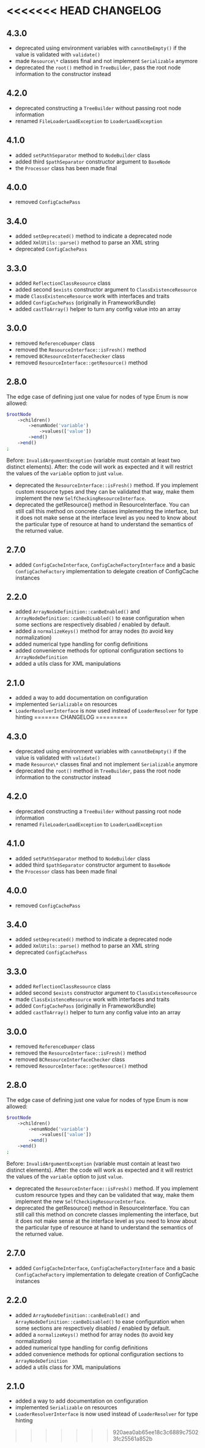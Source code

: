 <<<<<<< HEAD
CHANGELOG
=========

4.3.0
-----

 * deprecated using environment variables with `cannotBeEmpty()` if the value is validated with `validate()`
 * made `Resource\*` classes final and not implement `Serializable` anymore
 * deprecated the `root()` method in `TreeBuilder`, pass the root node information to the constructor instead

4.2.0
-----

 * deprecated constructing a `TreeBuilder` without passing root node information
 * renamed `FileLoaderLoadException` to `LoaderLoadException`

4.1.0
-----

 * added `setPathSeparator` method to `NodeBuilder` class
 * added third `$pathSeparator` constructor argument to `BaseNode`
 * the `Processor` class has been made final

4.0.0
-----

 * removed `ConfigCachePass`

3.4.0
-----

 * added `setDeprecated()` method to indicate a deprecated node
 * added `XmlUtils::parse()` method to parse an XML string
 * deprecated `ConfigCachePass`

3.3.0
-----

 * added `ReflectionClassResource` class
 * added second `$exists` constructor argument to `ClassExistenceResource`
 * made `ClassExistenceResource` work with interfaces and traits
 * added `ConfigCachePass` (originally in FrameworkBundle)
 * added `castToArray()` helper to turn any config value into an array

3.0.0
-----

 * removed `ReferenceDumper` class
 * removed the `ResourceInterface::isFresh()` method
 * removed `BCResourceInterfaceChecker` class
 * removed `ResourceInterface::getResource()` method

2.8.0
-----

The edge case of defining just one value for nodes of type Enum is now allowed:

```php
$rootNode
    ->children()
        ->enumNode('variable')
            ->values(['value'])
        ->end()
    ->end()
;
```

Before: `InvalidArgumentException` (variable must contain at least two
distinct elements).
After: the code will work as expected and it will restrict the values of the
`variable` option to just `value`.

 * deprecated the `ResourceInterface::isFresh()` method. If you implement custom resource types and they
   can be validated that way, make them implement the new `SelfCheckingResourceInterface`.
 * deprecated the getResource() method in ResourceInterface. You can still call this method
   on concrete classes implementing the interface, but it does not make sense at the interface
   level as you need to know about the particular type of resource at hand to understand the
   semantics of the returned value.

2.7.0
-----

 * added `ConfigCacheInterface`, `ConfigCacheFactoryInterface` and a basic `ConfigCacheFactory`
   implementation to delegate creation of ConfigCache instances

2.2.0
-----

 * added `ArrayNodeDefinition::canBeEnabled()` and `ArrayNodeDefinition::canBeDisabled()`
   to ease configuration when some sections are respectively disabled / enabled
   by default.
 * added a `normalizeKeys()` method for array nodes (to avoid key normalization)
 * added numerical type handling for config definitions
 * added convenience methods for optional configuration sections to `ArrayNodeDefinition`
 * added a utils class for XML manipulations

2.1.0
-----

 * added a way to add documentation on configuration
 * implemented `Serializable` on resources
 * `LoaderResolverInterface` is now used instead of `LoaderResolver` for type
   hinting
=======
CHANGELOG
=========

4.3.0
-----

 * deprecated using environment variables with `cannotBeEmpty()` if the value is validated with `validate()`
 * made `Resource\*` classes final and not implement `Serializable` anymore
 * deprecated the `root()` method in `TreeBuilder`, pass the root node information to the constructor instead

4.2.0
-----

 * deprecated constructing a `TreeBuilder` without passing root node information
 * renamed `FileLoaderLoadException` to `LoaderLoadException`

4.1.0
-----

 * added `setPathSeparator` method to `NodeBuilder` class
 * added third `$pathSeparator` constructor argument to `BaseNode`
 * the `Processor` class has been made final

4.0.0
-----

 * removed `ConfigCachePass`

3.4.0
-----

 * added `setDeprecated()` method to indicate a deprecated node
 * added `XmlUtils::parse()` method to parse an XML string
 * deprecated `ConfigCachePass`

3.3.0
-----

 * added `ReflectionClassResource` class
 * added second `$exists` constructor argument to `ClassExistenceResource`
 * made `ClassExistenceResource` work with interfaces and traits
 * added `ConfigCachePass` (originally in FrameworkBundle)
 * added `castToArray()` helper to turn any config value into an array

3.0.0
-----

 * removed `ReferenceDumper` class
 * removed the `ResourceInterface::isFresh()` method
 * removed `BCResourceInterfaceChecker` class
 * removed `ResourceInterface::getResource()` method

2.8.0
-----

The edge case of defining just one value for nodes of type Enum is now allowed:

```php
$rootNode
    ->children()
        ->enumNode('variable')
            ->values(['value'])
        ->end()
    ->end()
;
```

Before: `InvalidArgumentException` (variable must contain at least two
distinct elements).
After: the code will work as expected and it will restrict the values of the
`variable` option to just `value`.

 * deprecated the `ResourceInterface::isFresh()` method. If you implement custom resource types and they
   can be validated that way, make them implement the new `SelfCheckingResourceInterface`.
 * deprecated the getResource() method in ResourceInterface. You can still call this method
   on concrete classes implementing the interface, but it does not make sense at the interface
   level as you need to know about the particular type of resource at hand to understand the
   semantics of the returned value.

2.7.0
-----

 * added `ConfigCacheInterface`, `ConfigCacheFactoryInterface` and a basic `ConfigCacheFactory`
   implementation to delegate creation of ConfigCache instances

2.2.0
-----

 * added `ArrayNodeDefinition::canBeEnabled()` and `ArrayNodeDefinition::canBeDisabled()`
   to ease configuration when some sections are respectively disabled / enabled
   by default.
 * added a `normalizeKeys()` method for array nodes (to avoid key normalization)
 * added numerical type handling for config definitions
 * added convenience methods for optional configuration sections to `ArrayNodeDefinition`
 * added a utils class for XML manipulations

2.1.0
-----

 * added a way to add documentation on configuration
 * implemented `Serializable` on resources
 * `LoaderResolverInterface` is now used instead of `LoaderResolver` for type
   hinting
>>>>>>> 920aea0ab65ee18c3c6889c75023fc25561a852b
